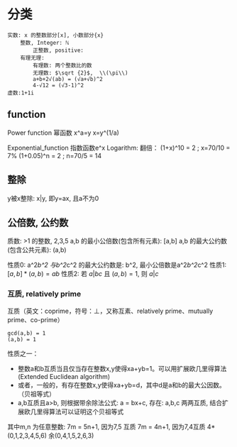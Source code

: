 # 分类

    实数: x 的整数部分[x], 小数部分{x}
        整数, Integer: ℕ
            正整数, positive:
        有理无理:
            有理数: 两个整数比的数
            无理数: $\sqrt {2}$,  \\(\pi\\)
            a+b+2√(ab) = (√a+√b)^2
            4-√12 = (√3-1)^2
    虚数:1+1i

## function
Power function  幂函数 x^a=y x=y^(1/a)

Exponential_function 指数函数e^x
Logarithm:
翻倍：
(1+x)^10 = 2 ; x=70/10 = 7%
(1+0.05)^n = 2 ; n=70/5 = 14

## 整除
y被x整除: x|y, 即y=ax, 且a不为0


## 公倍数, 公约数
质数: >1 的整数, 2,3,5
a,b 的最小公倍数(包含所有元素): [a,b]
a,b 的最大公约数(包含公共元素): (a,b)

性质0:  a^2*b^2 与b^2*c^2 的最大公约数是: b^2, 最小公倍数是a^2*b^2*c^2
性质1:  $[a,b] * (a,b) = ab$
性质2:  若 $a|bc$ 且 $(a,b)=1$, 则 $a|c$

### 互质, relatively prime
互质（英文：coprime，符号：⊥，又称互素、relatively prime、mutually prime、co-prime）

    gcd(a,b) = 1
    (a,b) = 1

性质之一：
- 整数a和b互质当且仅当存在整数x,y使得xa+yb=1。可以用扩展欧几里得算法(Extended Euclidean algorithm)
- 或者，一般的，有存在整数x,y使得xa+yb=d，其中d是a和b的最大公因数。（贝祖等式）
- a,b互质且a>b, 则根据带余除法公式: a = bx+c, 存在: a,b,c 两两互质, 结合扩展欧几里得算法可以证明这个贝祖等式

其中m,n 为任意整数:
    7m = 5n+1,  因为7,5 互质
    7m = 4n+1, 因为7,4互质
        4*(0,1,2,3,4,5,6)
        余(0,4,1,5,2,6,3)
